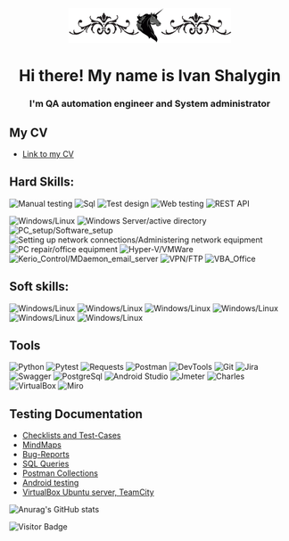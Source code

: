 <div align="center"><img src="./Resource/logo2.png" height="62" alt="I very like fantastic and especially fantasy. Why unicorn? Why not?"/>
</div>
<h1 align="center">Hi there! My name is Ivan Shalygin</h1>
<h3 align="center">I'm QA automation engineer and System administrator</h3>

## My CV
- [Link to my CV](https://docs.google.com/document/d/11a-uW31bf-4bUR7mmHhzd_5yBENAvecm/edit?usp=share_link&ouid=110661488121049955310&rtpof=true&sd=true)

## Hard Skills:
![Manual testing](https://img.shields.io/badge/Manual%20testing-090909?style=for-the-badge&logo=Manual%20testing&logoColor=0b66c2%20)
![Sql](https://img.shields.io/badge/Sql-090909?style=for-the-badge&logo=Sql&logoColor=0b66c2%20)
![Test design](https://img.shields.io/badge/Test%20design-090909?style=for-the-badge&logo=Test%20design&logoColor=0b66c2%20)
![Web testing](https://img.shields.io/badge/Web%20testing-090909?style=for-the-badge&logo=Web%20testing&logoColor=0b66c2%20)
![REST API](https://img.shields.io/badge/REST%20API-090909?style=for-the-badge&logo=REST%20API&logoColor=0b66c2%20)

![Windows/Linux](https://img.shields.io/badge/Windows-Linux-090909?style=for-the-badge)
![Windows Server/active directory](https://img.shields.io/badge/Windows%20Server-active%20directory-090909?style=for-the-badge)
![PC_setup/Software_setup](https://img.shields.io/badge/PC%20setup-Software%20setup-090909?style=for-the-badge)
![Setting up network connections/Administering network equipment](https://img.shields.io/badge/Setting%20up%20network%20connections-Administering%20network%20equipment-090909?style=for-the-badge)
![PC repair/office equipment](https://img.shields.io/badge/PC%20repair-office%20equipment-090909?style=for-the-badge)
![Hyper-V/VMWare](https://img.shields.io/badge/Hyper_V-VMWare-090909?style=for-the-badge)
![Kerio_Control/MDaemon_email_server](https://img.shields.io/badge/Kerio_Control-MDaemon_email_server-090909?style=for-the-badge)
![VPN/FTP](https://img.shields.io/badge/VPN-FTP-090909?style=for-the-badge)
![VBA_Office](https://img.shields.io/badge/VBA_Office-090909?style=for-the-badge)

## Soft skills:
![Windows/Linux](https://img.shields.io/badge/Работа%20в%20команде-8A2BE2?style=for-the-badge)
![Windows/Linux](https://img.shields.io/badge/Ориентация%20на%20результат-8A2BE2?style=for-the-badge)
![Windows/Linux](https://img.shields.io/badge/Коммуникабельность-8A2BE2?style=for-the-badge)
![Windows/Linux](https://img.shields.io/badge/Организационные%20способности-8A2BE2?style=for-the-badge)
![Windows/Linux](https://img.shields.io/badge/Высокая%20обучаемость-8A2BE2?style=for-the-badge)
![Windows/Linux](https://img.shields.io/badge/Ответственность-8A2BE2?style=for-the-badge)


## Tools
![Python](https://img.shields.io/badge/Python-090909?style=for-the-badge&logo=Python&logoColor=47C5EB)
![Pytest](https://img.shields.io/badge/Pytest-090909?style=for-the-badge&logo=Pytest&logoColor=57D5FB)
![Requests](https://img.shields.io/badge/Requests-090909?style=for-the-badge&logo=Requests&logoColor=31648c%20)
![Postman](https://img.shields.io/badge/Postman-090909?style=for-the-badge&logo=Postman&logoColor=31648c%20)
![DevTools](https://img.shields.io/badge/Devtools-090909?style=for-the-badge&logo=google%20chrome)
![Git](https://img.shields.io/badge/Git-090909?style=for-the-badge&logo=Git&logoColor=909090)
![Jira](https://img.shields.io/badge/Jira-090909?style=for-the-badge&logo=Jira&logoColor=47C5FB)
![Swagger](https://img.shields.io/badge/Swagger-090909?style=for-the-badge&logo=swagger)
![PostgreSql](https://img.shields.io/badge/PostgreSql-090909?style=for-the-badge&logo=PostgreSql&logoColor=31648c%20)
![Android Studio](https://img.shields.io/badge/Android%20Studio-090909?style=for-the-badge&logo=Android%20Studio&logoColor=31648c%20)
![Jmeter](https://img.shields.io/badge/Jmeter-090909?style=for-the-badge&logo=Jmeter&logoColor=31648c%20)
![Charles](https://img.shields.io/badge/Charles-090909?style=for-the-badge&logo=Charles&logoColor=31648c%20)
![VirtualBox](https://img.shields.io/badge/VirtualBox-090909?style=for-the-badge&logo=virtualbox&logoColor=%230b66c2%20)
![Miro](https://img.shields.io/badge/Miro-090909?style=for-the-badge&logo=miro&logoColor=%23fabc32)

## Testing Documentation

- [Checklists and Test-Cases](./Resource/ChList-TK)
- [MindMaps](./Resource/MM)
- [Bug-Reports](./Resource/BReports)
- [SQL Queries](./Resource/SQLquery)
- [Postman Collections](./Resource/PostC)
- [Android testing](./Resource/Mobile)
- [VirtualBox Ubuntu server, TeamCity](./Resource/UbServTeam/tree/main)

![Anurag's GitHub stats](https://github-readme-stats.vercel.app/api?username=IvShalygin&show_icons=true)

![Visitor Badge](https://visitor-badge.laobi.icu/badge?page_id=IvShalygin)

<!--
**IvShalygin/IvShalygin** is a ✨ _special_ ✨ repository because its `README.md` (this file) appears on your GitHub profile.

Here are some ideas to get you started:

- 🔭 I’m currently working on ...
- 🌱 I’m currently learning ...
- 👯 I’m looking to collaborate on ...
- 🤔 I’m looking for help with ...
- 💬 Ask me about ...
- 📫 How to reach me: ...
- 😄 Pronouns: ...
- ⚡ Fun fact: ...
-->
